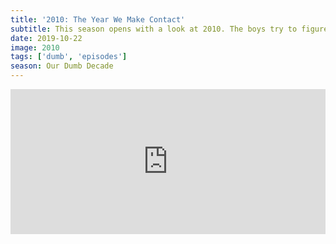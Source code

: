 ```yaml
---
title: '2010: The Year We Make Contact'
subtitle: This season opens with a look at 2010. The boys try to figure out why this got made, evaluate the franchise mania that grips the industry, and look at the most notorious sequels of the past decade.
date: 2019-10-22
image: 2010
tags: ['dumb', 'episodes']
season: Our Dumb Decade
---
```

<iframe title="Spotify: 2010" src="https://open.spotify.com/embed-podcast/episode/4vbTM6dBiSd0Sl2segDt8D" width="100%" height="232" frameborder="0" allowtransparency="true" allow="encrypted-media"></iframe>